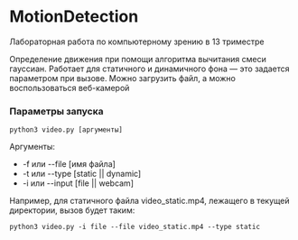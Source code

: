 # MotionDetection
Лабораторная работа по компьютерному зрению в 13 триместре

Определение движения при помощи алгоритма вычитания смеси гауссиан. Работает для статичного и динамичного фона — это задается параметром при вызове. Можно загрузить файл, а можно воспользоваться веб-камерой

### Параметры запуска

```
python3 video.py [аргументы]
```

Аргументы: 
* -f или --file [имя файла]
* -t или --type [static || dynamic] 
* -i или --input [file || webcam]

Например, для статичного файла video_static.mp4, лежащего в текущей директории, вызов будет таким:
```
python3 video.py -i file --file video_static.mp4 --type static
```
